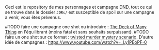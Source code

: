 Ceci est le repository de mes personnages et campagne DND, tout ce qui se trouve dans le dossier `JDRs/` est susceptible de spoil sur une campagne a venir, vous êtes prévenus.

#TODO faire une campagne one shot ou introduire : [The Deck of Many Thing](https://www.aidedd.org/dnd/om.php?vf=cartes-merveilleuses) en l'équilibrant (moins fatal et sans souhaits surpuissant).
#TODO faire un one shot sur ce format : [twisted murder mystery scenario](https://youtube.com/shorts/BVPAp1kvfcs?si=zENt1_MVV5ilPnQG).
D'autre idée de campagnes : https://www.youtube.com/watch?v=_Ly1PEoPF-0
